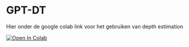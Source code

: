 # GPT-DT

Hier onder de google colab link voor het gebruiken van depth estimation

<a target="_blank" href="https://colab.research.google.com/github/martijnhabers/GPT-DT/blob/depth_estimation/ZOEdepth.ipynb">
  <img src="https://colab.research.google.com/assets/colab-badge.svg" alt="Open In Colab"/>
</a>
